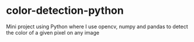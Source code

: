 # color-detection-python
Mini project using Python where I use opencv, numpy and pandas to detect the color of a given pixel on any image
